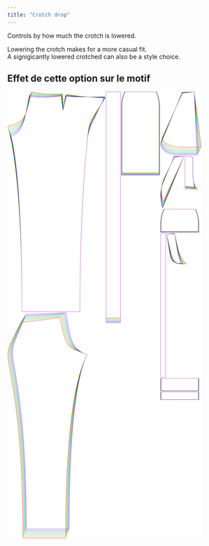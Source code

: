 ```yaml
---
title: "Crotch drop"
---
```


Controls by how much the crotch is lowered.

Lowering the crotch makes for a more casual fit.\
A signigicantly lowered crotched can also be a style choice.

## Effet de cette option sur le motif

![This image shows the effect of this option by superimposing several variants that have a different value for this option](charlie_crotchdrop_sample.svg "Effect of this option on the pattern")
